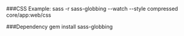 ###CSS
Example:
sass -r sass-globbing --watch --style compressed core/app:web/css

###Dependency
gem install sass-globbing